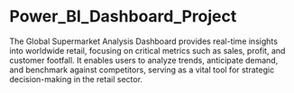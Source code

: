 # Power_BI_Dashboard_Project
The Global Supermarket Analysis Dashboard provides real-time insights into worldwide retail, focusing on critical metrics such as sales, profit, and customer footfall. It enables users to analyze trends, anticipate demand, and benchmark against competitors, serving as a vital tool for strategic decision-making in the retail sector.
